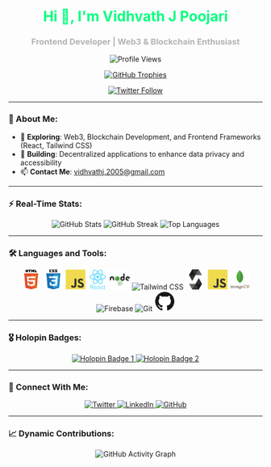 
<h1 align="center" style="color:#00ff7f;">Hi 👋, I'm Vidhvath J Poojari</h1>

<h3 align="center" style="color:#b3b3b3;">Frontend Developer | Web3 & Blockchain Enthusiast</h3>


<p align="center">
  <img src="https://komarev.com/ghpvc/?username=vidhvath28&label=Profile%20Views&color=00ff7f&style=flat" alt="Profile Views" />
</p>

<p align="center">
  <a href="https://github.com/ryo-ma/github-profile-trophy">
    <img src="https://github-profile-trophy.vercel.app/?username=vidhvath28&theme=darkhub&no-bg=true&no-frame=true&margin-w=15" alt="GitHub Trophies" />
  </a>
</p>

<p align="center">
  <a href="https://twitter.com/vidhvathj" target="_blank">
    <img src="https://img.shields.io/twitter/follow/vidhvathj?logo=twitter&style=for-the-badge&color=00ff7f" alt="Twitter Follow" />
  </a>
</p>

---

### 🌟 About Me:
- 🌱 **Exploring**: Web3, Blockchain Development, and Frontend Frameworks (React, Tailwind CSS)
- 💼 **Building**: Decentralized applications to enhance data privacy and accessibility
- 📫 **Contact Me**: [vidhvathj.2005@gmail.com](mailto:vidhvathj.2005@gmail.com)

---

### ⚡ Real-Time Stats:
<p align="center">
  <img src="https://github-readme-stats.vercel.app/api?username=vidhvath28&show_icons=true&theme=radical&title_color=00ff7f&text_color=ffffff&bg_color=000000&hide_border=true&icon_color=00ff7f" alt="GitHub Stats" />
  <img src="https://github-readme-streak-stats.herokuapp.com?user=vidhvath28&theme=radical&hide_border=true&background=000000&stroke=00ff7f&ring=00ff7f&fire=00ff7f" alt="GitHub Streak" />
  <img src="https://github-readme-stats.vercel.app/api/top-langs/?username=vidhvath28&layout=compact&theme=radical&title_color=00ff7f&bg_color=000000&hide_border=true&text_color=ffffff" alt="Top Languages" />
</p>

---

### 🛠️ Languages and Tools:
<p align="center">
  <!-- Core Languages -->
  <img src="https://raw.githubusercontent.com/devicons/devicon/master/icons/html5/html5-original-wordmark.svg" alt="HTML5" width="40" height="40" />
  <img src="https://raw.githubusercontent.com/devicons/devicon/master/icons/css3/css3-original-wordmark.svg" alt="CSS3" width="40" height="40" />
  <img src="https://raw.githubusercontent.com/devicons/devicon/master/icons/javascript/javascript-original.svg" alt="JavaScript" width="40" height="40" />

  <!-- Frameworks & Libraries -->
  <img src="https://raw.githubusercontent.com/devicons/devicon/master/icons/react/react-original-wordmark.svg" alt="React" width="40" height="40" />
  <img src="https://raw.githubusercontent.com/devicons/devicon/master/icons/nodejs/nodejs-original-wordmark.svg" alt="Node.js" width="40" height="40" />
  <img src="https://www.vectorlogo.zone/logos/tailwindcss/tailwindcss-icon.svg" alt="Tailwind CSS" width="40" height="40" />

  <!-- Blockchain & Web3 -->
  <img src="https://github.com/devicons/devicon/blob/master/icons/solidity/solidity-original.svg" alt="Solidity" width="40" height="40" />
  <img src="https://raw.githubusercontent.com/devicons/devicon/master/icons/javascript/javascript-original.svg" alt="Web3.js" width="40" height="40" />

  <!-- Databases -->
  <img src="https://raw.githubusercontent.com/devicons/devicon/master/icons/mongodb/mongodb-original-wordmark.svg" alt="MongoDB" width="40" height="40" />
  <img src="https://www.vectorlogo.zone/logos/firebase/firebase-icon.svg" alt="Firebase" width="40" height="40" />

  <!-- DevOps -->
  <img src="https://www.vectorlogo.zone/logos/git-scm/git-scm-icon.svg" alt="Git" width="40" height="40" />
  <img src="https://raw.githubusercontent.com/devicons/devicon/master/icons/github/github-original.svg" alt="GitHub" width="40" height="40" />
</p>

---

### 🎖️ Holopin Badges:
<p align="center">
  <a href="https://www.holopin.io/hacktoberfest2024/userbadge/cm1py7w8z13960ck7yrdpwycq">
    <img src="https://assets.holopin.io/hf2024levels/level0-sloth-code-0-0-0-0.webp" alt="Holopin Badge 1" width="150" height="150" />
  </a>
  <a href="https://www.holopin.io/hacktoberfest2024/userbadge/cm20k04nd102650cl666hib3id">
    <img src="https://assets.holopin.io/hf2024levels/level1-sloth-code-coffee-0-0-0.webp" alt="Holopin Badge 2" width="150" height="150" />
  </a>
</p>

---

### 🤝 Connect With Me:
<p align="center">
  <a href="https://twitter.com/vidhvathj" target="_blank">
    <img src="https://raw.githubusercontent.com/rahuldkjain/github-profile-readme-generator/master/src/images/icons/Social/twitter.svg" alt="Twitter" height="30" width="40" />
  </a>
  <a href="https://linkedin.com/in/vidhvath-j" target="_blank">
    <img src="https://raw.githubusercontent.com/rahuldkjain/github-profile-readme-generator/master/src/images/icons/Social/linked-in-alt.svg" alt="LinkedIn" height="30" width="40" />
  </a>
  <a href="https://github.com/vidhvath28" target="_blank">
    <img src="https://raw.githubusercontent.com/rahuldkjain/github-profile-readme-generator/master/src/images/icons/Social/github.svg" alt="GitHub" height="30" width="40" />
  </a>
</p>

---

### 📈 Dynamic Contributions:
<p align="center">
  <img src="https://activity-graph.herokuapp.com/graph?username=vidhvath28&theme=react-dark&bg_color=000000&color=00ff7f&line=00ff7f&point=ffffff&hide_border=true" alt="GitHub Activity Graph" />
</p>
